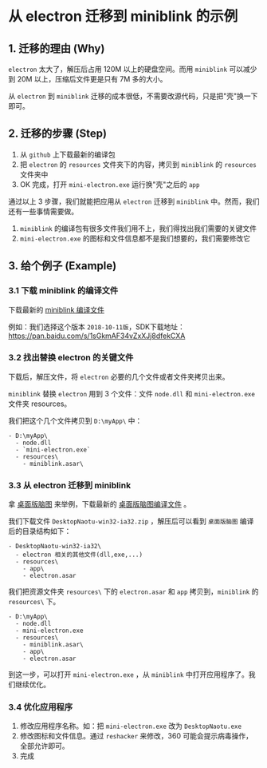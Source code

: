 # 从 electron 迁移到 miniblink 的示例

## 1. 迁移的理由 (Why)

`electron` 太大了，解压后占用 120M 以上的硬盘空间。而用 `miniblink` 可以减少到 20M 以上，压缩后文件更是只有 7M 多的大小。

从 `electron` 到 `miniblink` 迁移的成本很低，不需要改源代码，只是把"壳"换一下即可。

## 2. 迁移的步骤 (Step)

1. 从 `github` 上下载最新的编译包
2. 把 `electron` 的 `resources` 文件夹下的内容，拷贝到 `miniblink` 的 `resources` 文件夹中
3. OK 完成，打开 `mini-electron.exe` 运行换"壳"之后的 `app`

通过以上 3 步骤，我们就能把应用从 `electron` 迁移到 `miniblink` 中。然而，我们还有一些事情需要做。

1. `miniblink` 的编译包有很多文件我们用不上，我们得找出我们需要的关键文件
2. `mini-electron.exe` 的图标和文件信息都不是我们想要的，我们需要修改它

## 3. 给个例子 (Example)

### 3.1  下载 miniblink 的编译文件

下载最新的 [miniblink 编译文件](https://github.com/weolar/miniblink49/releases)

例如：我们选择这个版本 `2018-10-11版`，SDK下载地址：https://pan.baidu.com/s/1sGkmAF34vZxXJj8dfekCXA

### 3.2 找出替换 electron 的关键文件

下载后，解压文件，将 `electron` 必要的几个文件或者文件夹拷贝出来。

`miniblink` 替换 `electron` 用到 3 个文件：文件 `node.dll` 和 `mini-electron.exe` 文件夹 resources。

我们把这个几个文件拷贝到 `D:\myApp\` 中：

``` text
- D:\myApp\
  - node.dll
  - `mini-electron.exe`
  - resources\
    - miniblink.asar\
```

### 3.3 从 electron 迁移到 miniblink

拿 [桌面版脑图](https://github.com/NaoTu/DesktopNaotu) 来举例，下载最新的 [桌面版脑图编译文件](https://github.com/NaoTu/DesktopNaotu/releases) 。

我们下载文件 `DesktopNaotu-win32-ia32.zip` ，解压后可以看到 `桌面版脑图` 编译后的目录结构如下：

``` text
- DesktopNaotu-win32-ia32\
  - electron 相关的其他文件(dll,exe,...)
  - resources\
    - app\
    - electron.asar
```

我们把资源文件夹 `resources\` 下的 `electron.asar` 和 `app` 拷贝到，`miniblink` 的 `resources\` 下。

``` text
- D:\myApp\
  - node.dll
  - mini-electron.exe
  - resources\
    - miniblink.asar\
    - app\
    - electron.asar
```

到这一步，可以打开 `mini-electron.exe` ，从 `miniblink` 中打开应用程序了。我们继续优化。

### 3.4 优化应用程序

1. 修改应用程序名称。如：把 `mini-electron.exe` 改为 `DesktopNaotu.exe`
2. 修改图标和文件信息。通过 `reshacker` 来修改，360 可能会提示病毒操作，全部允许即可。
3. 完成